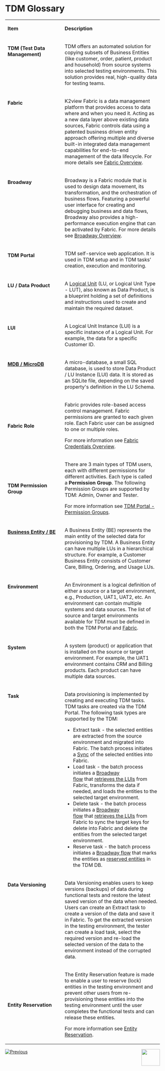 # TDM Glossary



<table width="900 pxl">
<tbody>
<tr>
<td valign="top" width="300pxl">
<p><strong>Item</strong></p>
</td>
<td valign="top" width="600pxl">
<p><strong>Description</strong></p>
</td>
</tr>
<tr>
<td valign="top" width="300pxl">
<h4>TDM (Test Data Management)</h4>
</td>
<td valign="top" width="600pxl">
<p>TDM offers an automated solution for copying subsets of Business Entities (like customer, order, patient, product and household) from source systems into selected testing environments. This solution provides real, high-quality data for testing teams.</p>
</td>
</tr>
<tr>
<td valign="top" width="300pxl">
<h4>Fabric</h4>
</td>
<td valign="top" width="600pxl">
<p>K2view Fabric is a data management platform that provides access to data where and when you need it. Acting as a new data layer above existing data sources, Fabric controls data using a patented business driven entity approach offering multiple and diverse built-in integrated data management capabilities for end-to-end management of the data lifecycle. For more details see <a href="/articles/01_fabric_overview/01_what%20is%20fabric.md">Fabric Overview</a>.</p>
</td>
</tr>
<tr>
<td valign="top" width="300pxl">
<h4>Broadway</h4>
</td>
<td valign="top" width="600pxl">
<p>Broadway is a Fabric module that is used to design data movement, its transformation, and the orchestration of business flows. Featuring a powerful user interface for creating and debugging business and data flows, Broadway also provides a high-performance execution engine that can be activated by Fabric. For more details see <a href="/articles/19_Broadway/01_broadway_overview.md">Broadway Overview</a>.</p>
</td>
</tr>
<tr>
<td valign="top" width="300pxl">
<h4>TDM Portal</h4>
</td>
<td valign="top" width="600pxl">
<p>TDM self-service web application. It is used in TDM setup and in TDM tasks’ creation, execution and monitoring.</p>
</td>
</tr>
<tr>
<td valign="top" width="300pxl">
<h4>LU / Data Product</h4>
</td>
<td valign="top" width="600pxl">
<p>A&nbsp;<a href="/articles/03_logical_units/01_LU_overview.md">Logical Unit</a> (LU, or Logical Unit Type - LUT), also known as Data Product, is a blueprint holding a set of definitions and instructions used to create and maintain the required dataset.</p>
</td>
</tr>
<tr>
<td valign="top" width="300pxl">
<h4>LUI</h4>
</td>
<td valign="top" width="600pxl">
<p>A Logical Unit Instance (LUI) is a specific instance of a Logical Unit. For example, the data for a specific Customer ID.</p>
</td>
</tr>
<tr>
<td valign="top" width="300pxl">
<h4><a href="/articles/02_fabric_architecture/01_fabric_architecture_overview.md#21-fabric-storage">MDB / MicroDB</a></h4>
</td>
<td valign="top" width="600pxl">
<p>A micro-database, a small SQL database, is used to store Data Product / LU Instance (LUI) data. It is stored as an SQLite file, depending on the saved property's definition in the LU Schema.</p>
</td>
</tr>
<tr>
<td width="300pxl">
<h4>Fabric Role</h4>
</td>
<td width="600pxl">
<p><span class="text-bold hx_keyword-hl rounded-1 d-inline-block">Fabric provides role</span>-based access control management. Fabric permissions are granted to each given role. Each Fabric user can be assigned to one or multiple roles.</p>
<p>For more information see <a href="/articles/17_fabric_credentials/01_fabric_credentials_overview.md">Fabric Credentials Overview</a>.</p>
</td>
</tr>
<tr>
<td width="300pxl">
<h4>TDM Permission Group</h4>
</td>
<td width="600pxl">
<p>There are 3 main types of TDM users, each with different permissions for different activities. Each type is called a&nbsp;<strong>Permission Group</strong>. The following Permission Groups are supported by TDM: Admin, Owner and Tester.&nbsp;</p>
<p>For more information see <a href="/articles/TDM/tdm_gui/02_tdm_gui_user_types.md">TDM Portal - Permission Groups</a>.</p>
</td>
</tr>
<tr>
<td valign="top" width="300pxl">
<h4><a href="/articles/TDM/tdm_overview/03_business_entity_overview.md">Business Entity / BE</a></h4>
</td>
<td valign="top" width="600pxl">
<p>A Business Entity (BE) represents the main entity of the selected data for provisioning by TDM. A Business Entity can have multiple LUs in a hierarchical structure. For example, a Customer Business Entity consists of Customer Care, Billing, Ordering, and Usage LUs.</p>
</td>
</tr>
<tr>
<td valign="top" width="300pxl">
<h4>Environment</h4>
</td>
<td valign="top" width="600pxl">
<p>An Environment is a logical definition of either a source or a target environment, e.g., Production, UAT1, UAT2, etc. An environment can contain multiple systems and data sources. The list of source and target environments available for TDM must be defined in both the TDM Portal and <a href="/articles/25_environments/02_create_new_environment.md">Fabric</a>.</p>
</td>
</tr>
<tr>
<td valign="top" width="300pxl">
<h4>System</h4>
</td>
<td valign="top" width="600pxl">
<p>A system (product) or application that is installed on the source or target environment. For example, the UAT1 environment contains CRM and Billing products. Each product can have multiple data sources.</p>
</td>
</tr>
<tr>
<td valign="top" width="300pxl">
<h4>Task</h4>
</td>
<td valign="top" width="600pxl">
<p>Data provisioning is implemented by creating and executing TDM tasks. TDM tasks are created via the TDM Portal. The following task types are supported by the TDM:</p>
<ul>
<li>Extract task - the selected entities are extracted from the source environment and migrated into Fabric. The batch process initiates a&nbsp;<a href="/articles/14_sync_LU_instance/01_sync_LUI_overview.md">Sync</a>&nbsp;of the selected entities into Fabric.</li>
<li>Load task - the batch process initiates a&nbsp;<a href="/articles/19_Broadway/02a_broadway_flow_overview.md">Broadway flow</a>&nbsp;that&nbsp;<a href="/articles/02_fabric_architecture/04_fabric_commands.md#get-lui-commands">retrieves the LUIs</a> from Fabric, transforms the data if needed, and loads the entities to the selected target environment.</li>
<li>Delete task - the batch process initiates a <a href="/articles/19_Broadway/02a_broadway_flow_overview.md">Broadway flow</a>&nbsp;that&nbsp;<a href="/articles/02_fabric_architecture/04_fabric_commands.md#get-lui-commands">retrieves the LUIs</a>&nbsp;from Fabric to sync the target keys for delete into Fabric and delete the entities from the selected target environment.</li>
<li>Reserve task - the batch process initiates a&nbsp;<a href="/articles/TDM/tdm_architecture/08_entity_reservation.md">Broadway flow</a>&nbsp;that marks the entities as <a href="/articles/TDM/tdm_architecture/08_entity_reservation.md">reserved entities</a> in the TDM DB.</li>
</ul>
</td>
</tr>
<tr>
<td valign="top" width="300pxl">
<h4>Data Versioning</h4>
</td>
<td valign="top" width="600pxl">
<p>Data Versioning enables users to keep versions (backups) of data during functional tests and restore the latest saved version of the data when needed. Users can create an Extract task to create a version of the data and save it in Fabric. To get the extracted version in the testing environment, the tester can create a load task, select the required version and re-load the selected version of the data to the environment instead of the corrupted data.</p>
</td>
</tr>
<tr>
<td>
<h4>Entity Reservation</h4>
</td>
<td>
<p>The Entity Reservation feature is made to enable a user to reserve (lock) entities in the testing environment and prevent other users from re-provisioning these entities into the testing environment until the user completes the functional tests and can release these entities.</p>
<p>For more information see <a href="/articles/TDM/tdm_architecture/08_entity_reservation.md">Entity Reservation</a>.</p>
</td>
</tr>
</tbody>
</table>





 [![Previous](/articles/images/Previous.png)](01_tdm_overview.md)[<img align="right" width="60" height="54" src="/articles/images/Next.png">](03_business_entity_overview.md)
